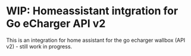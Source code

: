 # WIP: Homeassistant intgration for Go eCharger API v2

This is an integration for home assistant for the go echarger wallbox (API v2) - still work in progress.
